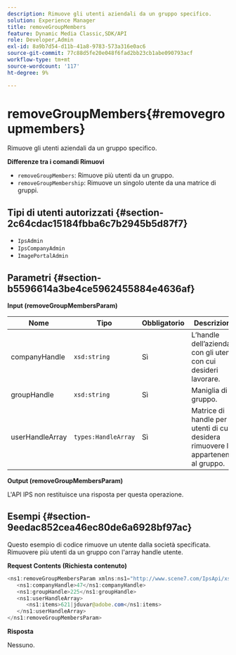 ```yaml
---
description: Rimuove gli utenti aziendali da un gruppo specifico.
solution: Experience Manager
title: removeGroupMembers
feature: Dynamic Media Classic,SDK/API
role: Developer,Admin
exl-id: 8a9b7d54-d11b-41a8-9783-573a316e0ac6
source-git-commit: 77c88d5fe20e048f6fad2bb23cb1abe090793acf
workflow-type: tm+mt
source-wordcount: '117'
ht-degree: 9%

---
```


# removeGroupMembers{#removegroupmembers}

Rimuove gli utenti aziendali da un gruppo specifico.

**Differenze tra i comandi Rimuovi**

* `removeGroupMembers`: Rimuove più utenti da un gruppo.
* `removeGroupMembership`: Rimuove un singolo utente da una matrice di gruppi.

## Tipi di utenti autorizzati {#section-2c64cdac15184fbba6c7b2945b5d87f7}

* `IpsAdmin`
* `IpsCompanyAdmin`
* `ImagePortalAdmin`

## Parametri {#section-b5596614a3be4ce5962455884e4636af}

**Input (removeGroupMembersParam)**

| Nome | Tipo | Obbligatorio | Descrizione |
|---|---|---|---|
| companyHandle | `xsd:string` | Sì | L’handle dell’azienda con gli utenti con cui desideri lavorare. |
| groupHandle | `xsd:string` | Sì | Maniglia di gruppo. |
| userHandleArray | `types:HandleArray` | Sì | Matrice di handle per gli utenti di cui si desidera rimuovere le appartenenze al gruppo. |

**Output (removeGroupMembersParam)**

L&#39;API IPS non restituisce una risposta per questa operazione.

## Esempi {#section-9eedac852cea46ec80de6a6928bf97ac}

Questo esempio di codice rimuove un utente dalla società specificata. Rimuovere più utenti da un gruppo con l&#39;array handle utente.

**Request Contents (Richiesta contenuto)**

```java
<ns1:removeGroupMembersParam xmlns:ns1="http://www.scene7.com/IpsApi/xsd">
   <ns1:companyHandle>47</ns1:companyHandle>
   <ns1:groupHandle>225</ns1:groupHandle>
   <ns1:userHandleArray>
      <ns1:items>621|jduvar@adobe.com</ns1:items>
   </ns1:userHandleArray>
</ns1:removeGroupMembersParam>
```

**Risposta**

Nessuno.
